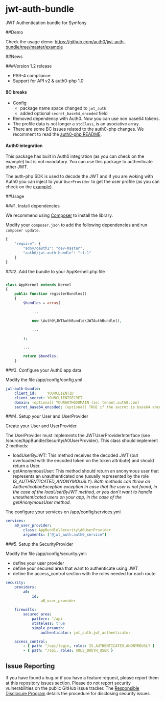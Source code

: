# jwt-auth-bundle

JWT Authentication bundle for Symfony


##Demo

Check the usage demo: https://github.com/auth0/jwt-auth-bundle/tree/master/example

##News

###Version 1.2 release

- PSR-4 compliance
- Support for API v2 & auth0-php 1.0

#### BC breaks

- Config
    - package name space changed to `jwt_auth`
    - added optional `secret_base64_encoded` field
- Removed dependency with Auth0. Now you can use non base64 tokens.
- The profile data is not longer a `stdClass`, is an asociative array.
- There are some BC issues related to the auth0-php changes. We recomment to read the [auth0-php README](https://github.com/auth0/Auth0-PHP).

#### Auth0 integration

This package has built in Auth0 integration (as you can check on the example) but is not mandatory. You can use this package to authenticate other JWT.

The auth-php SDK is used to decode the JWT and if you are woking with Auth0 you can inject to your `UserProvider` to get the user profile (as you can check on the [example](https://github.com/auth0/jwt-auth-bundle/blob/master/example/src/AppBundle/Security/A0UserProvider.php)).

##Usage

###1. Install dependencies

We recommend using [Composer](http://getcomposer.org/doc/01-basic-usage.md) to install the library.

Modify your `composer.json` to add the following dependencies and run `composer update`.

~~~js
{
    "require": {
        "adoy/oauth2": "dev-master",
        "auth0/jwt-auth-bundle": "~1.1"
    }
}
~~~

###2. Add the bundle to your AppKernell.php file

~~~php

class AppKernel extends Kernel
{
    public function registerBundles()
    {
        $bundles = array(

            ...

            new \Auth0\JWTAuthBundle\JWTAuthBundle(),

            ...

        );

        ...

        return $bundles;
    }

~~~

###3. Configure your Auth0 app data

Modify the file /app/config/config.yml

~~~yml
jwt-auth-bundle:
    client_id:     YOURCLIENTID
    client_secret: YOURCLIENTSECRET
    domain: (optional) YOURAUTH0DOMAIN (ie: tenant.auth0.com)
    secret_base64_encoded: (optional) TRUE if the secret is base64 encoded (true by default as the Auth0 secret)
~~~

###4. Setup your User and UserProvider

Create your User and UserProvider.

The UserProvider must implements the JWTUserProviderInterface (see /source/AppBundle/Security/A0UserProvider). This class should implement 2 methods:
- loadUserByJWT: This method receives the decoded JWT (but overloaded with the encoded token on the token attribute) and should return a User.
- getAnonymousUser: This method should return an anonymous user that represents an unauthenticated one (usually represented by the role *IS_AUTHENTICATED_ANONYMOUSLY*).
*Both methods can throw an AuthenticationException exception in case that the user is not found, in the case of the loadUserByJWT method, or you don't want to handle unauthenticated users on your app, in the case of the getAnonymousUser method.*

The configure your services on /app/config/services.yml

~~~yml
services:
    a0_user_provider:
        class: AppBundle\Security\A0UserProvider
        arguments: ["@jwt_auth.auth0_service"]
~~~

###5. Setup the SecurityProvider

Modify the file /app/config/security.yml:

- define your user provider
- define your secured area that want to authenticate using JWT
- define the access_control section with the roles needed for each route

~~~yml
security:
    providers:
        a0:
            id:
                a0_user_provider

    firewalls:
        secured_area:
            pattern: ^/api
            stateless: true
            simple_preauth:
                authenticator: jwt_auth.jwt_authenticator

    access_control:
        - { path: ^/api/login, roles: IS_AUTHENTICATED_ANONYMOUSLY }
        - { path: ^/api, roles: ROLE_OAUTH_USER }
~~~


## Issue Reporting

If you have found a bug or if you have a feature request, please report them at this repository issues section. Please do not report security vulnerabilities on the public GitHub issue tracker. The [Responsible Disclosure Program](https://auth0.com/whitehat) details the procedure for disclosing security issues.
